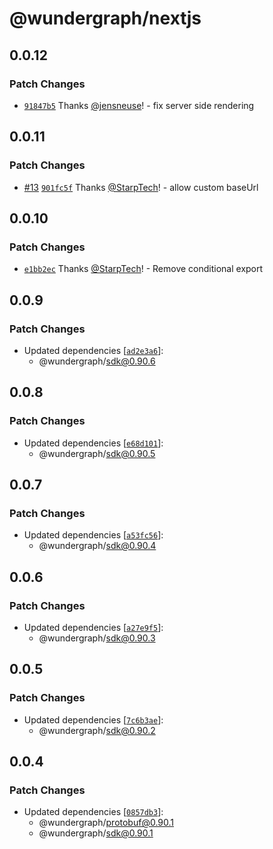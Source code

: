 # @wundergraph/nextjs

## 0.0.12

### Patch Changes

- [`91847b5`](https://github.com/wundergraph/wundergraph/commit/91847b5c8f529a0e94f3f0c8bd00c327ed70ffe0) Thanks [@jensneuse](https://github.com/jensneuse)! - fix server side rendering

## 0.0.11

### Patch Changes

- [#13](https://github.com/wundergraph/wundergraph/pull/13) [`901fc5f`](https://github.com/wundergraph/wundergraph/commit/901fc5f75f73ceaa447eac76014b0e8f99ea0961) Thanks [@StarpTech](https://github.com/StarpTech)! - allow custom baseUrl

## 0.0.10

### Patch Changes

- [`e1bb2ec`](https://github.com/wundergraph/wundergraph/commit/e1bb2ecfff2e684c0caa370ea9aee021804e42c1) Thanks [@StarpTech](https://github.com/StarpTech)! - Remove conditional export

## 0.0.9

### Patch Changes

- Updated dependencies [[`ad2e3a6`](https://github.com/wundergraph/wundergraph/commit/ad2e3a6fa97441b49ab477e47463a9ce2d561049)]:
  - @wundergraph/sdk@0.90.6

## 0.0.8

### Patch Changes

- Updated dependencies [[`e68d101`](https://github.com/wundergraph/wundergraph/commit/e68d101f5af39918fc810c68ec0cde606009d40c)]:
  - @wundergraph/sdk@0.90.5

## 0.0.7

### Patch Changes

- Updated dependencies [[`a53fc56`](https://github.com/wundergraph/wundergraph/commit/a53fc56a054d4b4dc68de53a8d178e3d5341ef58)]:
  - @wundergraph/sdk@0.90.4

## 0.0.6

### Patch Changes

- Updated dependencies [[`a27e9f5`](https://github.com/wundergraph/wundergraph/commit/a27e9f50093f7b4775f4d6a1d2f03a56398bc169)]:
  - @wundergraph/sdk@0.90.3

## 0.0.5

### Patch Changes

- Updated dependencies [[`7c6b3ae`](https://github.com/wundergraph/wundergraph/commit/7c6b3ae3f86bbe7ee3402556668ce81052f192f4)]:
  - @wundergraph/sdk@0.90.2

## 0.0.4

### Patch Changes

- Updated dependencies [[`0857db3`](https://github.com/wundergraph/wundergraph/commit/0857db3d55209fb878fe6326629b125c6f2d2315)]:
  - @wundergraph/protobuf@0.90.1
  - @wundergraph/sdk@0.90.1
